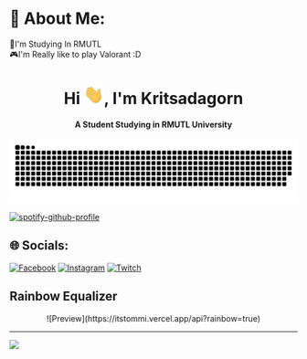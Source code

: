 # 💫 About Me:
📖I'm Studying In RMUTL<br>🎮I'm Really like to play Valorant :D

<div align="center">
<h1 align="center">Hi <img width="35" src="https://github.com/1999AZZAR/1999AZZAR/blob/main/resources/img/waving.gif">, I'm Kritsadagorn</h1>
<h4 align="center">A Student Studying in RMUTL University</h4>
</div>

<div align="center">
  <a href="https://1999azzar.github.io/1999AZZAR/">
  <img  src="https://github.com/1999AZZAR/1999AZZAR/blob/main/resources/img/grid-snake.svg"
       alt="snake" /></a>
</div>

[![spotify-github-profile](https://spotify-github-profile.vercel.app/api/view?uid=31djcrn5hx44ph2jfk4j7h244ygu&cover_image=true&theme=default&bar_color=176eb0&bar_color_cover=false)](https://spotify-github-profile.vercel.app/api/view?uid=31djcrn5hx44ph2jfk4j7h244ygu&redirect=true)

## 🌐 Socials:
[![Facebook](https://img.shields.io/badge/Facebook-%231877F2.svg?logo=Facebook&logoColor=white)](https://facebook.com/kritsadagorn) [![Instagram](https://img.shields.io/badge/Instagram-%23E4405F.svg?logo=Instagram&logoColor=white)](https://instagram.com/k.kritx_) [![Twitch](https://img.shields.io/badge/Twitch-%239146FF.svg?logo=Twitch&logoColor=white)](https://twitch.tv/hyperz3d) 

## Rainbow Equalizer
</p>
<p align="center">
![Preview](https://itstommi.vercel.app/api?rainbow=true)
<br>

---
[![](https://visitcount.itsvg.in/api?id=Kritsadagorn&icon=5&color=11)](https://visitcount.itsvg.in)
